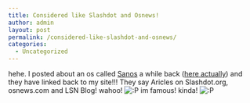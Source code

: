 ```yaml
---
title: Considered like Slashdot and Osnews!
author: admin
layout: post
permalink: /considered-like-slashdot-and-osnews/
categories:
  - Uncategorized
---
```

hehe. I posted about an os called [Sanos][1] a while back ([here actually][2]) and they have linked back to my site!!! They say Aricles on Slashdot.org, osnews.com and LSN Blog! wahoo! <img src="http://blog.lotas-smartman.net/wp-includes/images/smilies/icon_razz.gif" alt=":P" class="wp-smiley" /> im famous! kinda! <img src="http://blog.lotas-smartman.net/wp-includes/images/smilies/icon_razz.gif" alt=":P" class="wp-smiley" />

 [1]: http://www.jbox.dk/sanos/index.htm?
 [2]: http://www.lotas-smartman.net/blog/archives/000224.php